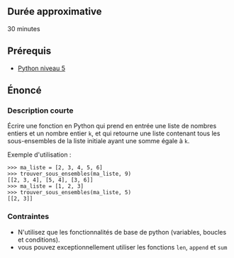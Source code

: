 ## Durée approximative

30 minutes

## Prérequis

- <a href="https://microlead.fr/echelles/python" title="Prérequis en Python" target="_blank">Python niveau 5</a>

## Énoncé

### Description courte

Écrire une fonction en Python qui prend en entrée une liste de nombres entiers et un nombre entier ```k```, et qui retourne une liste contenant tous les sous-ensembles de la liste initiale ayant une somme égale à ```k```.

Exemple d'utilisation :

```
>>> ma_liste = [2, 3, 4, 5, 6]
>>> trouver_sous_ensembles(ma_liste, 9)
[[2, 3, 4], [5, 4], [3, 6]]
>>> ma_liste = [1, 2, 3]
>>> trouver_sous_ensembles(ma_liste, 5)
[[2, 3]]
```

### Contraintes

- N'utilisez que les fonctionnalités de base de python (variables, boucles et conditions).
- vous pouvez exceptionnellement utiliser les fonctions ```len```, ```append``` et ```sum```